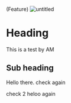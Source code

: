 (Feature)
![untitled](https://user-images.githubusercontent.com/46673665/53858291-975a5200-3fff-11e9-8369-c7a45ca43056.png)
# Heading

This is a test by AM

## Sub heading
Hello there.
check again 

check 2
heloo again
